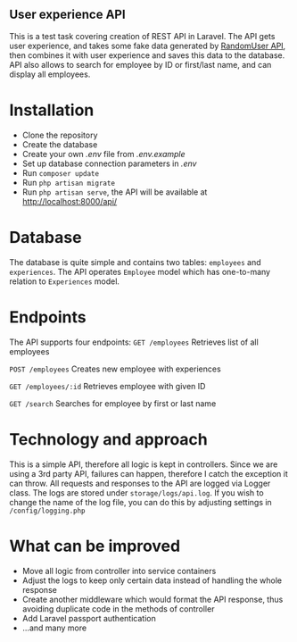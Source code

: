 
## User experience API

This is a test task covering creation of REST API in Laravel. The API gets user experience, and takes some fake data generated by [RandomUser API](https://randomuser.me/api/),
then combines it with user experience and saves this data to the database. API also allows to search for employee by ID or first/last name, and can display all employees.

# Installation

- Clone the repository
- Create the database
- Create your own *.env* file from *.env.example*
- Set up database connection parameters in  *.env*
- Run `composer update`
- Run `php artisan migrate`
- Run `php artisan serve`, the API will be available at [http://localhost:8000/api/](http://localhost:8000/api/)

# Database

The database is quite simple and contains two tables: `employees` and `experiences`. The API operates `Employee` model which has one-to-many relation to `Experiences` model.

# Endpoints

The API supports four endpoints:
`GET /employees`
Retrieves list of all employees

`POST /employees`
Creates new employee with experiences

`GET /employees/:id`
Retrieves employee with given ID

`GET /search`
Searches for employee by first or last name

# Technology and approach

This is a simple API, therefore all logic is kept in controllers.
Since we are using a 3rd party API, failures can happen, therefore I catch the exception it can throw.
All requests and responses to the API are logged via Logger class. The logs are stored under `storage/logs/api.log`. If you wish to change the name of the log file, you can do this by adjusting settings in `/config/logging.php`

# What can be improved

+ Move all logic from controller into service containers
+ Adjust the logs to keep only certain data instead of handling the whole response
+ Create another middleware which would format the API response, thus avoiding duplicate code in the methods of controller
+ Add Laravel passport authentication
+ ...and many more